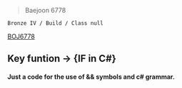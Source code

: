 >Baejoon 6778

```Bronze IV / Build / Class null```

[BOJ6778](https://www.acmicpc.net/problem/6778)<br>
<h2> Key funtion -> {IF in C#}<br>

<h4> Just a code for the use of && symbols and c# grammar.</h4>
